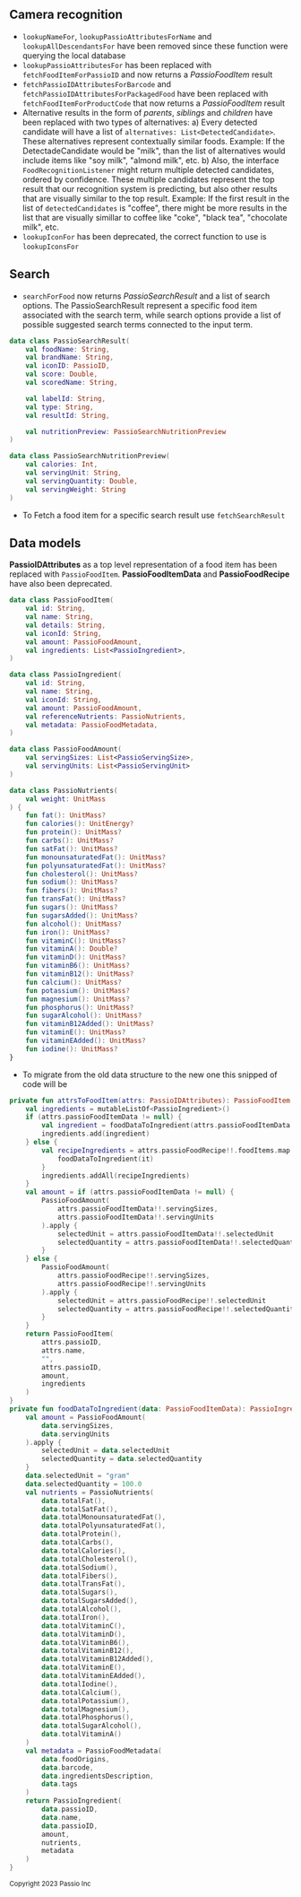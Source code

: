 ## Camera recognition

* ```lookupNameFor```, ```lookupPassioAttributesForName``` and ```lookupAllDescendantsFor``` have been removed since these function were querying the local database
* ```lookupPassioAttributesFor``` has been replaced with ```fetchFoodItemForPassioID``` and now returns a *PassioFoodItem* result
* ```fetchPassioIDAttributesForBarcode``` and ```fetchPassioIDAttributesForPackagedFood``` have been replaced with ```fetchFoodItemForProductCode``` that now returns a *PassioFoodItem* result
* Alternative results in the form of *parents*, *siblings* and *children* have been replaced with two types of alternatives:
a) Every detected candidate will have a list of ```alternatives: List<DetectedCandidate>```. These alternatives represent contextually similar foods. Example: If the DetectadeCandidate would be "milk", than the list of alternatives would include items like "soy milk", "almond milk", etc. 
b) Also, the interface ```FoodRecognitionListener``` might return multiple detected candidates, ordered by confidence. These multiple candidates represent the top result that our recognition system is predicting, but also other results that are visually similar to the top result. Example: If the first result in the list of ```detectedCandidates``` is "coffee", there might be more results in the list that are visually simillar to coffee like "coke", "black tea", "chocolate milk", etc.
* ```lookupIconFor``` has been deprecated, the correct function to use is ```lookupIconsFor```

## Search
* ```searchForFood``` now returns *PassioSearchResult* and a list of search options. The PassioSearchResult represent a specific food item associated with the search term, while search options provide a list of possible suggested search terms connected to the input term.

```kotlin
data class PassioSearchResult(
    val foodName: String,
    val brandName: String,
    val iconID: PassioID,
    val score: Double,
    val scoredName: String,

    val labelId: String,
    val type: String,
    val resultId: String,

    val nutritionPreview: PassioSearchNutritionPreview
)

data class PassioSearchNutritionPreview(
    val calories: Int,
    val servingUnit: String,
    val servingQuantity: Double,
    val servingWeight: String
)
```
* To Fetch a food item for a specific search result use ```fetchSearchResult```

## Data models

**PassioIDAttributes** as a top level representation of a food item has been replaced with ```PassioFoodItem```. **PassioFoodItemData** and **PassioFoodRecipe** have also been deprecated.

```kotlin
data class PassioFoodItem(
    val id: String,
    val name: String,
    val details: String,
    val iconId: String,
    val amount: PassioFoodAmount,
    val ingredients: List<PassioIngredient>,
)

data class PassioIngredient(
    val id: String,
    val name: String,
    val iconId: String,
    val amount: PassioFoodAmount,
    val referenceNutrients: PassioNutrients,
    val metadata: PassioFoodMetadata,
) 

data class PassioFoodAmount(
    val servingSizes: List<PassioServingSize>,
    val servingUnits: List<PassioServingUnit>
)

data class PassioNutrients(
    val weight: UnitMass
) {
    fun fat(): UnitMass? 
    fun calories(): UnitEnergy? 
    fun protein(): UnitMass? 
    fun carbs(): UnitMass?
    fun satFat(): UnitMass? 
    fun monounsaturatedFat(): UnitMass? 
    fun polyunsaturatedFat(): UnitMass? 
    fun cholesterol(): UnitMass? 
    fun sodium(): UnitMass?
    fun fibers(): UnitMass?
    fun transFat(): UnitMass? 
    fun sugars(): UnitMass?
    fun sugarsAdded(): UnitMass? 
    fun alcohol(): UnitMass? 
    fun iron(): UnitMass?
    fun vitaminC(): UnitMass?
    fun vitaminA(): Double?
    fun vitaminD(): UnitMass? 
    fun vitaminB6(): UnitMass? 
    fun vitaminB12(): UnitMass? 
    fun calcium(): UnitMass?
    fun potassium(): UnitMass? 
    fun magnesium(): UnitMass? 
    fun phosphorus(): UnitMass? 
    fun sugarAlcohol(): UnitMass? 
    fun vitaminB12Added(): UnitMass? 
    fun vitaminE(): UnitMass? 
    fun vitaminEAdded(): UnitMass? 
    fun iodine(): UnitMass? 
}
```

* To migrate from the old data structure to the new one this snipped of code will be 

```kotlin
private fun attrsToFoodItem(attrs: PassioIDAttributes): PassioFoodItem {
    val ingredients = mutableListOf<PassioIngredient>()
    if (attrs.passioFoodItemData != null) {
        val ingredient = foodDataToIngredient(attrs.passioFoodItemData!!)
        ingredients.add(ingredient)
    } else {
        val recipeIngredients = attrs.passioFoodRecipe!!.foodItems.map {
            foodDataToIngredient(it)
        }
        ingredients.addAll(recipeIngredients)
    }
    val amount = if (attrs.passioFoodItemData != null) {
        PassioFoodAmount(
            attrs.passioFoodItemData!!.servingSizes,
            attrs.passioFoodItemData!!.servingUnits
        ).apply {
            selectedUnit = attrs.passioFoodItemData!!.selectedUnit
            selectedQuantity = attrs.passioFoodItemData!!.selectedQuantity
        }
    } else {
        PassioFoodAmount(
            attrs.passioFoodRecipe!!.servingSizes,
            attrs.passioFoodRecipe!!.servingUnits
        ).apply {
            selectedUnit = attrs.passioFoodRecipe!!.selectedUnit
            selectedQuantity = attrs.passioFoodRecipe!!.selectedQuantity
        }
    }
    return PassioFoodItem(
        attrs.passioID,
        attrs.name,
        "",
        attrs.passioID,
        amount,
        ingredients
    )
}
private fun foodDataToIngredient(data: PassioFoodItemData): PassioIngredient {
    val amount = PassioFoodAmount(
        data.servingSizes,
        data.servingUnits
    ).apply {
        selectedUnit = data.selectedUnit
        selectedQuantity = data.selectedQuantity
    }
    data.selectedUnit = "gram"
    data.selectedQuantity = 100.0
    val nutrients = PassioNutrients(
        data.totalFat(),
        data.totalSatFat(),
        data.totalMonounsaturatedFat(),
        data.totalPolyunsaturatedFat(),
        data.totalProtein(),
        data.totalCarbs(),
        data.totalCalories(),
        data.totalCholesterol(),
        data.totalSodium(),
        data.totalFibers(),
        data.totalTransFat(),
        data.totalSugars(),
        data.totalSugarsAdded(),
        data.totalAlcohol(),
        data.totalIron(),
        data.totalVitaminC(),
        data.totalVitaminD(),
        data.totalVitaminB6(),
        data.totalVitaminB12(),
        data.totalVitaminB12Added(),
        data.totalVitaminE(),
        data.totalVitaminEAdded(),
        data.totalIodine(),
        data.totalCalcium(),
        data.totalPotassium(),
        data.totalMagnesium(),
        data.totalPhosphorus(),
        data.totalSugarAlcohol(),
        data.totalVitaminA()
    )
    val metadata = PassioFoodMetadata(
        data.foodOrigins,
        data.barcode,
        data.ingredientsDescription,
        data.tags
    )
    return PassioIngredient(
        data.passioID,
        data.name,
        data.passioID,
        amount,
        nutrients,
        metadata
    )
}
```

<sup>Copyright 2023 Passio Inc</sup>
